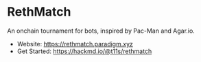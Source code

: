 # RethMatch

An onchain tournament for bots, inspired by Pac-Man and Agar.io.

- Website: https://rethmatch.paradigm.xyz
- Get Started: https://hackmd.io/@t11s/rethmatch
